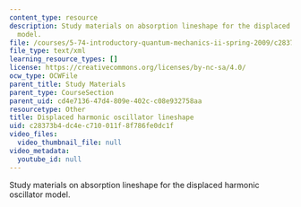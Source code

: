 ```yaml
---
content_type: resource
description: Study materials on absorption lineshape for the displaced harmonic oscillator
  model.
file: /courses/5-74-introductory-quantum-mechanics-ii-spring-2009/c28373b4dc4ec710011f8f786fe0dc1f_MIT5_74s09_study03.xmcd
file_type: text/xml
learning_resource_types: []
license: https://creativecommons.org/licenses/by-nc-sa/4.0/
ocw_type: OCWFile
parent_title: Study Materials
parent_type: CourseSection
parent_uid: cd4e7136-47d4-809e-402c-c08e932758aa
resourcetype: Other
title: Displaced harmonic oscillator lineshape
uid: c28373b4-dc4e-c710-011f-8f786fe0dc1f
video_files:
  video_thumbnail_file: null
video_metadata:
  youtube_id: null
---
```

Study materials on absorption lineshape for the displaced harmonic oscillator model.